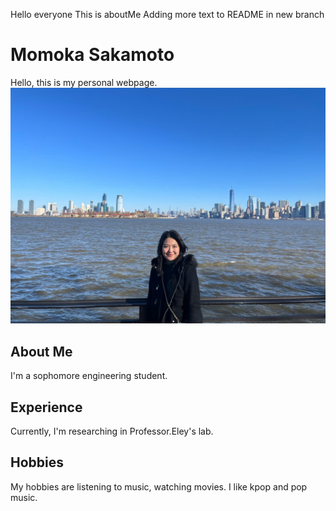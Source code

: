 Hello everyone
This is aboutMe
Adding more text to README in new branch
# Momoka Sakamoto
Hello, this is my personal webpage.
![Momoka headshot](photoInNY.jpg)

## About Me
I'm a sophomore engineering student.

## Experience
Currently, I'm researching in Professor.Eley's lab.

## Hobbies
My hobbies are listening to music, watching movies. 
I like kpop and pop music.